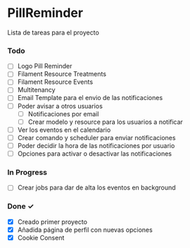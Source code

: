 # PillReminder

Lista de tareas para el proyecto
### Todo

- [ ] Logo Pill Reminder  
- [ ] Filament Resource Treatments  
- [ ] Filament Resource Events
- [ ] Multitenancy
- [ ] Email Template para el envio de las notificaciones
- [ ] Poder avisar a otros usuarios
    - [ ] Notificaciones por email
    - [ ] Crear modelo y resource para los usuarios a notificar
- [ ] Ver los eventos en el calendario
- [ ] Crear comando y scheduler para enviar notificaciones
- [ ] Poder decidir la hora de las notificaciones por usuario
- [ ] Opciones para activar o desactivar las notificaciones

### In Progress

- [ ]  Crear jobs para dar de alta los eventos en background

### Done ✓

- [x] Creado primer proyecto  
- [x] Añadida página de perfil con nuevas opciones  
- [x] Cookie Consent  
